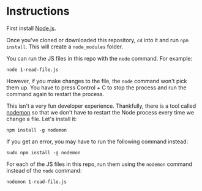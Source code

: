 # Instructions

First install [Node.js](https://nodejs.org/).

Once you've cloned or downloaded this repository, `cd` into it and run `npm install`. This will create a `node_modules` folder.

You can run the JS files in this repo with the `node` command. For example:

```
node 1-read-file.js
```

However, if you make changes to the file, the `node` command won't pick them up. You have to press Control + C to stop the process and run the command again to restart the process.

This isn't a very fun developer experience. Thankfully, there is a tool called [nodemon](https://nodemon.io/) so that we don't have to restart the Node process every time we change a file. Let's install it:

```
npm install -g nodemon
```

If you get an error, you may have to run the following command instead:

```
sudo npm install -g nodemon
```

For each of the JS files in this repo, run them using the `nodemon` command instead of the `node` command:

```
nodemon 1-read-file.js
```

